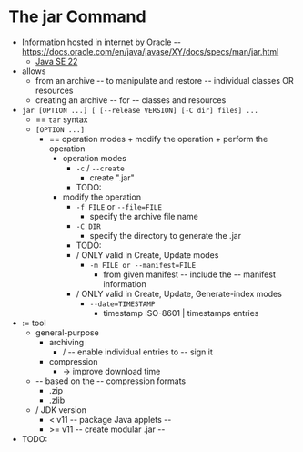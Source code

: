 # The jar Command
* Information hosted in internet by Oracle -- https://docs.oracle.com/en/java/javase/XY/docs/specs/man/jar.html
  * [Java SE 22](https://docs.oracle.com/en/java/javase/22/docs/specs/man/jar.html)
* allows
  * from an archive -- to manipulate and restore -- individual classes OR resources
  * creating an archive -- for -- classes and resources 
* `jar [OPTION ...] [ [--release VERSION] [-C dir] files] ...`
  * == `tar` syntax
  * `[OPTION ...]`
    * == operation modes + modify the operation + perform the operation
      * operation modes
        * `-c` / `--create`
          * create ".jar"
        * TODO:
      * modify the operation
        * `-f FILE` or `--file=FILE`
          * specify the archive file name
        * `-C DIR`
          * specify the directory to generate the .jar
        * TODO:
        * / ONLY valid in Create, Update modes
          * `-m FILE or --manifest=FILE`
            * from given manifest -- include the -- manifest information
        * / ONLY valid in Create, Update, Generate-index modes
          * `--date=TIMESTAMP`
            * timestamp ISO-8601 | timestamps entries
* := tool
  * general-purpose
    * archiving
      * / -- enable individual entries to -- sign it
    * compression
      * -> improve download time
  * -- based on the -- compression formats
    * .zip
    * .zlib
  * / JDK version
    * \< v11 -- package Java applets --
    * \>= v11 -- create modular .jar --
* TODO:

